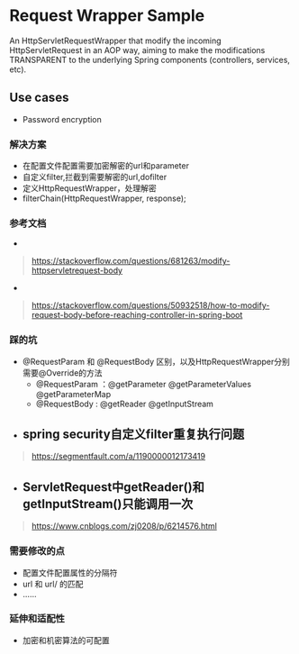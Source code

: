 # Request Wrapper Sample

An HttpServletRequestWrapper that modify the incoming HttpServletRequest in an AOP way, aiming to make the modifications TRANSPARENT to the underlying Spring components (controllers, services, etc).  

## Use cases

- Password encryption

### 解决方案
 - 在配置文件配置需要加密解密的url和parameter
 - 自定义filter,拦截到需要解密的url,dofilter
 - 定义HttpRequestWrapper，处理解密
 -  filterChain(HttpRequestWrapper, response);
 
### 参考文档
 - 
>  https://stackoverflow.com/questions/681263/modify-httpservletrequest-body
 - 
>  https://stackoverflow.com/questions/50932518/how-to-modify-request-body-before-reaching-controller-in-spring-boot

### 踩的坑
 - @RequestParam  和 @RequestBody 区别，以及HttpRequestWrapper分别需要@Override的方法
   - @RequestParam ：@getParameter @getParameterValues @getParameterMap
   - @RequestBody : @getReader @getInputStream
 - spring security自定义filter重复执行问题
   - 
>  https://segmentfault.com/a/1190000012173419
 - ServletRequest中getReader()和getInputStream()只能调用一次
   - 
>  https://www.cnblogs.com/zj0208/p/6214576.html

### 需要修改的点
 - 配置文件配置属性的分隔符 
 - url  和  url/ 的匹配
 - ……

### 延伸和适配性
 - 加密和机密算法的可配置